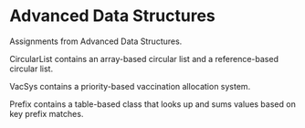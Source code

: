 Advanced Data Structures
========================

Assignments from Advanced Data Structures.

CircularList contains an array-based circular list and a reference-based circular list.

VacSys contains a priority-based vaccination allocation system.

Prefix contains a table-based class that looks up and sums values based on key prefix matches.
